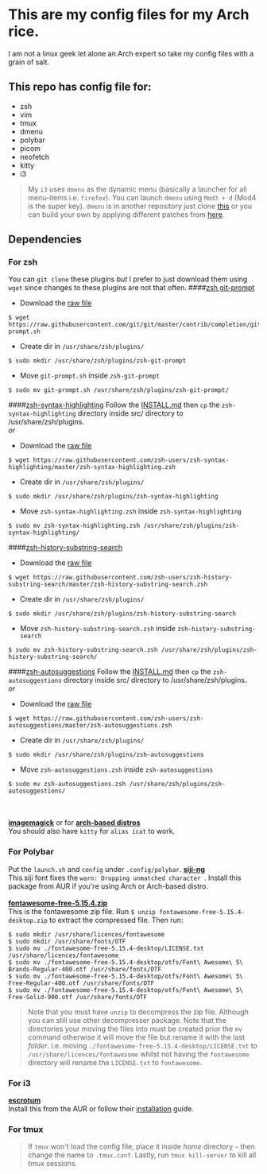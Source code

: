 # This are my config files for my Arch rice. 
I am not a linux geek let alone an Arch expert so take my config files with a grain of salt.

## This repo has config file for:
- zsh
- vim
- tmux
- dmenu
- polybar
- picom
- neofetch
- kitty
- i3
> My `i3` uses `dmenu` as the dynamic menu (basically a launcher for all menu-items i.e. `firefox`). You can launch `dmenu` using `Mod3 + d` (Mod4 is the super key). `dmenu` is in another repository just clone [this](https://github.com/Philiks/dmenu.git) or you can build your own by applying different patches from [here](https://tools.suckless.org/dmenu/patches/). 

## Dependencies
### For zsh
You can `git clone` these plugins *but* I prefer to just download them using `wget` since changes to these plugins are not that often.
####[zsh git-prompt](https://github.com/git/git/blob/master/contrib/completion/git-prompt.sh)
- Download the [raw file](https://raw.githubusercontent.com/git/git/master/contrib/completion/git-prompt.sh)
```
$ wget https://raw.githubusercontent.com/git/git/master/contrib/completion/git-prompt.sh
```
- Create dir in `/usr/share/zsh/plugins/`
```
$ sudo mkdir /usr/share/zsh/plugins/zsh-git-prompt
```
- Move `git-prompt.sh` inside `zsh-git-prompt`
```
$ sudo mv git-prompt.sh /usr/share/zsh/plugins/zsh-git-prompt/
```
####[zsh-syntax-highlighting](https://github.com/zsh-users/zsh-syntax-highlighting)
Follow the [INSTALL.md](https://github.com/zsh-users/zsh-syntax-highlighting/blob/master/INSTALL.md) then `cp` the `zsh-syntax-highlighting` directory inside src/ directory to /usr/share/zsh/plugins.<br />
*or*<br />
- Download the [raw file](https://raw.githubusercontent.com/zsh-users/zsh-syntax-highlighting/master/zsh-syntax-highlighting.zsh)
```
$ wget https://raw.githubusercontent.com/zsh-users/zsh-syntax-highlighting/master/zsh-syntax-highlighting.zsh
```
- Create dir in `/usr/share/zsh/plugins/`
```
$ sudo mkdir /usr/share/zsh/plugins/zsh-syntax-highlighting
```
- Move `zsh-syntax-highlighting.zsh` inside `zsh-syntax-highlighting`
```
$ sudo mv zsh-syntax-highlighting.zsh /usr/share/zsh/plugins/zsh-syntax-highlighting/
```
####[zsh-history-substring-search](https://github.com/zsh-users/zsh-history-substring-search/blob/master/zsh-history-substring-search.zsh)
- Download the [raw file](https://raw.githubusercontent.com/zsh-users/zsh-history-substring-search/master/zsh-history-substring-search.zsh)
```
$ wget https://raw.githubusercontent.com/zsh-users/zsh-history-substring-search/master/zsh-history-substring-search.zsh
```
- Create dir in `/usr/share/zsh/plugins/`
```
$ sudo mkdir /usr/share/zsh/plugins/zsh-history-substring-search
```
- Move `zsh-history-substring-search.zsh` inside `zsh-history-substring-search`
```
$ sudo mv zsh-history-substring-search.zsh /usr/share/zsh/plugins/zsh-history-substring-search/
```
####[zsh-autosuggestions](https://github.com/zsh-users/zsh-autosuggestions/blob/master/zsh-autosuggestions.zsh)
Follow the [INSTALL.md](https://github.com/zsh-users/zsh-autosuggestions/blob/master/INSTALL.md) then `cp` the `zsh-autosuggestions` directory inside src/ directory to /usr/share/zsh/plugins.<br />
*or*<br />
- Download the [raw file](https://raw.githubusercontent.com/zsh-users/zsh-autosuggestions/master/zsh-autosuggestions.zsh)
```
$ wget https://raw.githubusercontent.com/zsh-users/zsh-autosuggestions/master/zsh-autosuggestions.zsh
```
- Create dir in `/usr/share/zsh/plugins/`
```
$ sudo mkdir /usr/share/zsh/plugins/zsh-autosuggestions
```
- Move `zsh-autosuggestions.zsh` inside `zsh-autosuggestions`
```
$ sudo mv zsh-autosuggestions.zsh /usr/share/zsh/plugins/zsh-autosuggestions/
```
<br /><br />
**[imagemagick](https://imagemagick.org/script/download.php)** or for **[arch-based distros](https://archlinux.org/packages/?name=imagemagick)**<br />
You should also have `kitty` for `alias icat` to work.
### For Polybar
Put the `launch.sh` and `config` under `.config/polybar`.
**[siji-ng](https://aur.archlinux.org/packages/siji-ng/)**<br />
This siji font fixes the `warn: Dropping unmatched character `. Install this package from AUR if you're using Arch or Arch-based distro.<br /><br />
**[fontawesome-free-5.15.4.zip](https://use.fontawesome.com/releases/v5.15.4/fontawesome-free-5.15.4-desktop.zip)**<br />
This is the fontawesome zip file. Run `$ unzip fontawesome-free-5.15.4-desktop.zip` to extract the compressed file. Then run:
```
$ sudo mkdir /usr/share/licences/fontawesome
$ sudo mkdir /usr/share/fonts/OTF
$ sudo mv ./fontawesome-free-5.15.4-desktop/LICENSE.txt /usr/share/licences/fontawesome
$ sudo mv ./fontawesome-free-5.15.4-desktop/otfs/Font\ Awesome\ 5\ Brands-Regular-400.otf /usr/share/fonts/OTF
$ sudo mv ./fontawesome-free-5.15.4-desktop/otfs/Font\ Awesome\ 5\ Free-Regular-400.otf /usr/share/fonts/OTF
$ sudo mv ./fontawesome-free-5.15.4-desktop/otfs/Font\ Awesome\ 5\ Free-Solid-900.otf /usr/share/fonts/OTF
```
> Note that you must have `unzip` to decompress the zip file. Although you can still use other decompresser package.
> Note that the directories your moving the files into must be created prior the `mv` command otherwise it will move the file but rename it with the last *folder*. i.e. moving `./fontawesome-free-5.15.4-desktop/LICENSE.txt` to `/usr/share/licences/fontawesome` whilst not having the `fontawesome` directory will rename the `LICENSE.txt` to `fontawesome`.
### For i3
**[escrotum](https://github.com/Roger/escrotum)**<br />
Install this from the AUR or follow their [installation](https://github.com/Roger/escrotum#install) guide.
### For tmux
> If `tmux` won't load the config file, place it inside *home* directory `~` then change the name to `.tmux.conf`. Lastly, run `tmux kill-server` to kill all tmux sessions.
